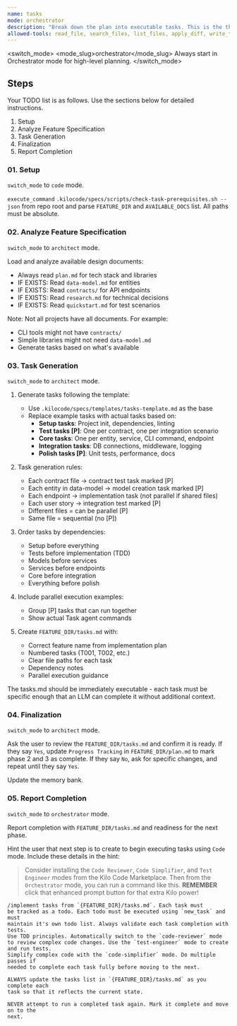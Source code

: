 ```yaml
---
name: tasks
mode: orchestrator
description: "Break down the plan into executable tasks. This is the third step in the Spec-Driven Development lifecycle."
allowed-tools: read_file, search_files, list_files, apply_diff, write_to_file, execute_command, switch_mode, new_task, ask_followup_question, attempt_completion, update_todo_list
---
```


<switch_mode>
  <mode_slug>orchestrator</mode_slug>
  <reason>Always start in Orchestrator mode for high-level planning.</reason>
</switch_mode>

## Steps

Your TODO list is as follows. Use the sections below for detailed instructions.

1. Setup
2. Analyze Feature Specification
3. Task Generation
4. Finalization
5. Report Completion

### 01. Setup

`switch_mode` to `code` mode.

`execute_command` `.kilocode/specs/scripts/check-task-prerequisites.sh --json`
from repo root and parse `FEATURE_DIR` and `AVAILABLE_DOCS` list. All paths must
be absolute.

### 02. Analyze Feature Specification

`switch_mode` to `architect` mode.

Load and analyze available design documents:
 - Always read `plan.md` for tech stack and libraries
 - IF EXISTS: Read `data-model.md` for entities
 - IF EXISTS: Read `contracts/` for API endpoints
 - IF EXISTS: Read `research.md` for technical decisions
 - IF EXISTS: Read `quickstart.md` for test scenarios

Note: Not all projects have all documents. For example:
  - CLI tools might not have `contracts/`
  - Simple libraries might not need `data-model.md`
  - Generate tasks based on what's available

### 03. Task Generation

`switch_mode` to `architect` mode.

1. Generate tasks following the template:
   - Use `.kilocode/specs/templates/tasks-template.md` as the base
   - Replace example tasks with actual tasks based on:
     * **Setup tasks**: Project init, dependencies, linting
     * **Test tasks [P]**: One per contract, one per integration scenario
     * **Core tasks**: One per entity, service, CLI command, endpoint
     * **Integration tasks**: DB connections, middleware, logging
     * **Polish tasks [P]**: Unit tests, performance, docs

2. Task generation rules:
   - Each contract file → contract test task marked [P]
   - Each entity in data-model → model creation task marked [P]
   - Each endpoint → implementation task (not parallel if shared files)
   - Each user story → integration test marked [P]
   - Different files = can be parallel [P]
   - Same file = sequential (no [P])

3. Order tasks by dependencies:
   - Setup before everything
   - Tests before implementation (TDD)
   - Models before services
   - Services before endpoints
   - Core before integration
   - Everything before polish

4. Include parallel execution examples:
   - Group [P] tasks that can run together
   - Show actual Task agent commands

5. Create `FEATURE_DIR/tasks.md` with:
   - Correct feature name from implementation plan
   - Numbered tasks (T001, T002, etc.)
   - Clear file paths for each task
   - Dependency notes
   - Parallel execution guidance

The tasks.md should be immediately executable - each task must be specific
enough that an LLM can complete it without additional context.

### 04. Finalization

`switch_mode` to `architect` mode.

Ask the user to review the `FEATURE_DIR/tasks.md` and confirm it is ready. If
they say `Yes`, update `Progress Tracking` in `FEATURE_DIR/plan.md` to mark
phase 2 and 3 as complete. If they say `No`, ask for specific changes, and
repeat until they say `Yes`.

Update the memory bank.

### 05. Report Completion

`switch_mode` to `orchestrator` mode.

Report completion with `FEATURE_DIR/tasks.md` and readiness for the next phase.

Hint the user that next step is to create to begin executing tasks using `Code`
mode. Include these details in the hint:

> Consider installing the `Code Reviewer`, `Code Simplifier`, and 
> `Test Engineer` modes from the Kilo Code Marketplace. Then from the
> `Orchestrator` mode, you can run a command like this. **REMEMBER** click that
> enhanced prompt button for that extra Kilo power!

```
/implement tasks from `{FEATURE_DIR}/tasks.md`. Each task must
be tracked as a todo. Each todo must be executed using `new_task` and must
maintain it's own todo list. Always validate each task completion with tests.
Use TDD principles. Automatically switch to the `code-reviewer` mode to review complex code changes. Use the `test-engineer` mode to create and run tests.
Simplify complex code with the `code-simplifier` mode. Do multiple passes if 
needed to complete each task fully before moving to the next.

ALWAYS update the tasks list in `{FEATURE_DIR}/tasks.md` as you complete each
task so that it reflects the current state.

NEVER attempt to run a completed task again. Mark it complete and move on to the
next.
```
